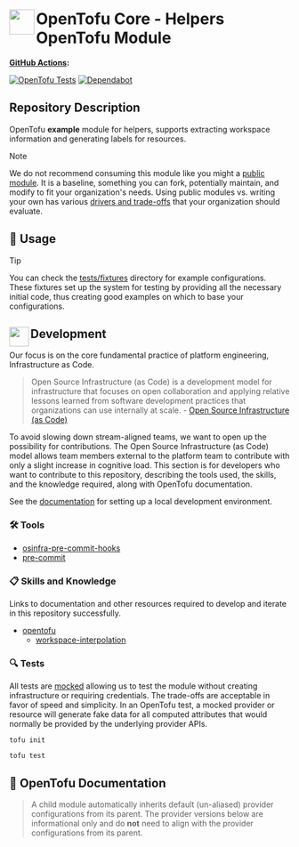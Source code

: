 # <img align="left" width="45" height="45" src="https://github.com/user-attachments/assets/5297c02c-c310-4e26-9d8f-3dc71995575a"> OpenTofu Core - Helpers OpenTofu Module

**[GitHub Actions](https://github.com/osinfra-io/opentofu-core-helpers/actions):**

[![OpenTofu Tests](https://github.com/osinfra-io/opentofu-core-helpers/actions/workflows/test.yml/badge.svg)](https://github.com/osinfra-io/opentofu-core-helpers/actions/workflows/test.yml) [![Dependabot](https://github.com/osinfra-io/opentofu-core-helpers/actions/workflows/dependabot.yml/badge.svg)](https://github.com/osinfra-io/opentofu-core-helpers/actions/workflows/dependabot.yml)

## Repository Description

OpenTofu **example** module for helpers, supports extracting workspace information and generating labels for resources.

> [!NOTE]
> We do not recommend consuming this module like you might a [public module](https://search.opentofu.org). It is a baseline, something you can fork, potentially maintain, and modify to fit your organization's needs. Using public modules vs. writing your own has various [drivers and trade-offs](https://docs.osinfra.io/fundamentals/architecture-decision-records/adr-0003) that your organization should evaluate.

## 🔩 Usage

> [!TIP]
> You can check the [tests/fixtures](tests/fixtures) directory for example configurations. These fixtures set up the system for testing by providing all the necessary initial code, thus creating good examples on which to base your configurations.

## <img align="left" width="35" height="35" src="https://github.com/osinfra-io/github-organization-management/assets/1610100/39d6ae3b-ccc2-42db-92f1-276a5bc54e65"> Development

Our focus is on the core fundamental practice of platform engineering, Infrastructure as Code.

>Open Source Infrastructure (as Code) is a development model for infrastructure that focuses on open collaboration and applying relative lessons learned from software development practices that organizations can use internally at scale. - [Open Source Infrastructure (as Code)](https://www.osinfra.io)

To avoid slowing down stream-aligned teams, we want to open up the possibility for contributions. The Open Source Infrastructure (as Code) model allows team members external to the platform team to contribute with only a slight increase in cognitive load. This section is for developers who want to contribute to this repository, describing the tools used, the skills, and the knowledge required, along with OpenTofu documentation.

See the [documentation](https://docs.osinfra.io/fundamentals/development-setup) for setting up a local development environment.

### 🛠️ Tools

- [osinfra-pre-commit-hooks](https://github.com/osinfra-io/pre-commit-hooks)
- [pre-commit](https://github.com/pre-commit/pre-commit)

### 📋 Skills and Knowledge

Links to documentation and other resources required to develop and iterate in this repository successfully.

- [opentofu](https://opentofu.org/docs)
  - [workspace-interpolation](https://opentofu.org/docs/language/state/workspaces#current-workspace-interpolation)

### 🔍 Tests

All tests are [mocked](https://opentofu.org/docs/cli/commands/test/#the-mock_provider-blocks) allowing us to test the module without creating infrastructure or requiring credentials. The trade-offs are acceptable in favor of speed and simplicity. In an OpenTofu test, a mocked provider or resource will generate fake data for all computed attributes that would normally be provided by the underlying provider APIs.

```none
tofu init
```

```none
tofu test
```

## 📓 OpenTofu Documentation

> A child module automatically inherits default (un-aliased) provider configurations from its parent. The provider versions below are informational only and do **not** need to align with the provider configurations from its parent.
